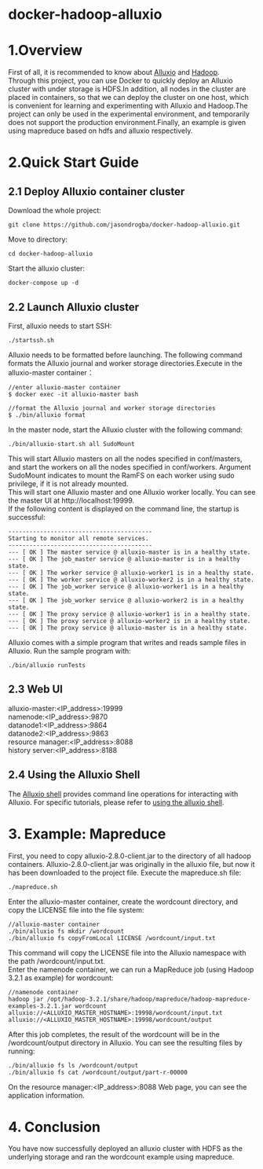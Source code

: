 # docker-hadoop-alluxio
# 1.Overview
First of all, it is recommended to know about [Alluxio](https://docs.alluxio.io/os/user/stable/en/Overview.html) and [Hadoop](https://hadoop.apache.org/).  
Through this project, you can use Docker to quickly deploy an Alluxio cluster with under storage is HDFS.In addition, all nodes in the cluster are placed in containers, so that we can deploy the cluster on one host, which is convenient for learning and experimenting with Alluxio and Hadoop.The project can only be used in the experimental environment, and temporarily does not support the production environment.Finally, an example is given using mapreduce based on hdfs and alluxio respectively.
# 2.Quick Start Guide
## 2.1 Deploy Alluxio container cluster
Download the whole project: 
```
git clone https://github.com/jasondrogba/docker-hadoop-alluxio.git
```
Move to directory:
```
cd docker-hadoop-alluxio
```
Start the alluxio cluster:
```
docker-compose up -d
```
<!-- If the following content is displayed on the command line, the startup is successful:
```
[+] Running 8/8
 ⠿ Container alluxio-worker   Started                                            1.2s
 ⠿ Container resourcemanager  Started                                            1.4s
 ⠿ Container alluxio-master   Started                                            1.4s
 ⠿ Container datanode1        Started                                            1.8s
 ⠿ Container namenode         Started                                            1.8s
 ⠿ Container datanode2        Started                                            1.5s
 ⠿ Container nodemanager      Started                                            1.8s
 ⠿ Container historyserver    Started                                            1.2s
 ``` -->
## 2.2 Launch Alluxio cluster
First, alluxio needs to start SSH:
```
./startssh.sh
```
Alluxio needs to be formatted before launching. The following command formats the Alluxio journal and worker storage directories.Execute in the alluxio-master container：
```
//enter alluxio-master container
$ docker exec -it alluxio-master bash

//format the Alluxio journal and worker storage directories 
$ ./bin/alluxio format
```
In the master node, start the Alluxio cluster with the following command:
```
./bin/alluxio-start.sh all SudoMount
```
This will start Alluxio masters on all the nodes specified in conf/masters, and start the workers on all the nodes specified in conf/workers. Argument SudoMount indicates to mount the RamFS on each worker using sudo privilege, if it is not already mounted.  
This will start one Alluxio master and one Alluxio worker locally. You can see the master UI at http://localhost:19999.  
If the following content is displayed on the command line, the startup is successful:
```
-----------------------------------------
Starting to monitor all remote services.
-----------------------------------------
--- [ OK ] The master service @ alluxio-master is in a healthy state.
--- [ OK ] The job_master service @ alluxio-master is in a healthy state.
--- [ OK ] The worker service @ alluxio-worker1 is in a healthy state.
--- [ OK ] The worker service @ alluxio-worker2 is in a healthy state.
--- [ OK ] The job_worker service @ alluxio-worker1 is in a healthy state.
--- [ OK ] The job_worker service @ alluxio-worker2 is in a healthy state.
--- [ OK ] The proxy service @ alluxio-worker1 is in a healthy state.
--- [ OK ] The proxy service @ alluxio-worker2 is in a healthy state.
--- [ OK ] The proxy service @ alluxio-master is in a healthy state.
```
Alluxio comes with a simple program that writes and reads sample files in Alluxio. Run the sample program with:
```
./bin/alluxio runTests
```
## 2.3 Web UI
alluxio-master:<IP_address>:19999  
namenode:<IP_address>:9870  
datanode1:<IP_address>:9864  
datanode2:<IP_address>:9863  
resource manager:<IP_address>:8088  
history server:<IP_address>:8188 
## 2.4  Using the Alluxio Shell
The [Alluxio shell](https://docs.alluxio.io/os/user/stable/en/operation/User-CLI.html) provides command line operations for interacting with Alluxio. For specific tutorials, please refer to [using the alluxio shell](https://docs.alluxio.io/os/user/stable/en/overview/Getting-Started.html#:~:text=and%20worker%20respectively.-,Using%20the%20Alluxio%20Shell,-The%20Alluxio%20shell).

# 3. Example: Mapreduce
First, you need to copy alluxio-2.8.0-client.jar to the directory of all hadoop containers. Alluxio-2.8.0-client.jar was originally in the alluxio file, but now it has been downloaded to the project file. Execute the mapreduce.sh file:
```
./mapreduce.sh
```
Enter the alluxio-master container, create the wordcount directory, and copy the LICENSE file into the file system:
```
//alluxio-master container
./bin/alluxio fs mkdir /wordcount
./bin/alluxio fs copyFromLocal LICENSE /wordcount/input.txt
```
This command will copy the LICENSE file into the Alluxio namespace with the path /wordcount/input.txt.  
Enter the namenode container, we can run a MapReduce job (using Hadoop 3.2.1 as example) for wordcount:
```
//namenode container
hadoop jar /opt/hadoop-3.2.1/share/hadoop/mapreduce/hadoop-mapreduce-examples-3.2.1.jar wordcount alluxio://<ALLUXIO_MASTER_HOSTNAME>:19998/wordcount/input.txt alluxio://<ALLUXIO_MASTER_HOSTNAME>:19998/wordcount/output
```
After this job completes, the result of the wordcount will be in the /wordcount/output directory in Alluxio. You can see the resulting files by running:
```
./bin/alluxio fs ls /wordcount/output
./bin/alluxio fs cat /wordcount/output/part-r-00000
```
On the resource manager:<IP_address>:8088 Web page, you can see the application information.
# 4. Conclusion
You have now successfully deployed an alluxio cluster with HDFS as the underlying storage and ran the wordcount example using mapreduce.





